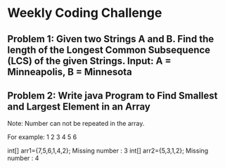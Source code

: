 # Weekly Coding Challenge

## Problem 1: Given two Strings A and B. Find the length of the Longest Common Subsequence (LCS) of the given Strings. Input: A = Minneapolis, B = Minnesota

## Problem 2: Write java Program to Find Smallest and Largest Element in an Array

Note: Number can not be repeated in the array.

For example:
1
2
3
4
5
6

int[] arr1={7,5,6,1,4,2};
Missing number : 3
int[] arr2={5,3,1,2};
Missing number : 4
